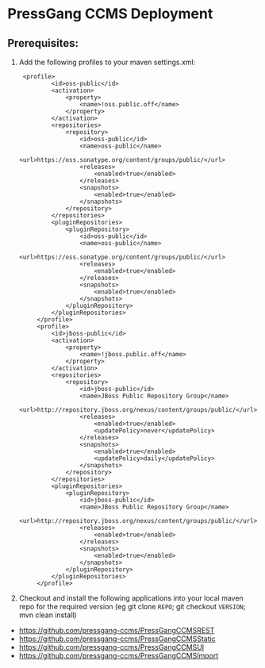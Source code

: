 PressGang CCMS Deployment
=========================

Prerequisites:
--------------

1. Add the following profiles to your maven settings.xml:

        <profile>
    			<id>oss-public</id>
    			<activation>
    				<property>
    					<name>!oss.public.off</name>
    				</property>
    			</activation>
    			<repositories>
    				<repository>
    					<id>oss-public</id>
    					<name>oss-public</name>
    					<url>https://oss.sonatype.org/content/groups/public/</url>
    					<releases>
    						<enabled>true</enabled>
    					</releases>
    					<snapshots>
    						<enabled>true</enabled>
    					</snapshots>
    				</repository>
    			</repositories>
    			<pluginRepositories>
    				<pluginRepository>
    					<id>oss-public</id>
    					<name>oss-public</name>
    					<url>https://oss.sonatype.org/content/groups/public/</url>
    					<releases>
    						<enabled>true</enabled>
    					</releases>
    					<snapshots>
    						<enabled>true</enabled>
    					</snapshots>
    				</pluginRepository>
    			</pluginRepositories>
    		</profile>
    		<profile>
    			<id>jboss-public</id>
    			<activation>
    				<property>
    					<name>!jboss.public.off</name>
    				</property>
    			</activation>
    			<repositories>
    				<repository>
    					<id>jboss-public</id>
    					<name>JBoss Public Repository Group</name>
    					<url>http://repository.jboss.org/nexus/content/groups/public/</url>
    					<releases>
    						<enabled>true</enabled>
    						<updatePolicy>never</updatePolicy>
    					</releases>
    					<snapshots>
    						<enabled>true</enabled>
    						<updatePolicy>daily</updatePolicy>
    					</snapshots>
    				</repository>
    			</repositories>
    			<pluginRepositories>
    				<pluginRepository>
    					<id>jboss-public</id>
    					<name>JBoss Public Repository Group</name>
    					<url>http://repository.jboss.org/nexus/content/groups/public/</url>
    					<releases>
    						<enabled>true</enabled>
    					</releases>
    					<snapshots>
    						<enabled>true</enabled>
    					</snapshots>
    				</pluginRepository>
    			</pluginRepositories>
    		</profile>
    		
2. Checkout and install the following applications into your local maven repo for the required version (eg git clone `REPO`; git checkout `VERSION`; mvn clean install)
 * https://github.com/pressgang-ccms/PressGangCCMSREST
 * https://github.com/pressgang-ccms/PressGangCCMSStatic
 * https://github.com/pressgang-ccms/PressGangCCMSUI
 * https://github.com/pressgang-ccms/PressGangCCMSImport
